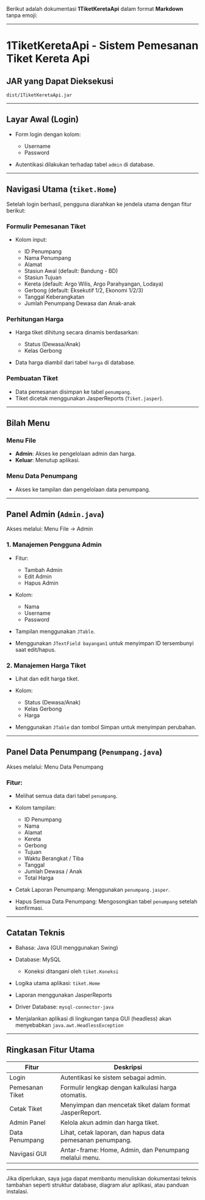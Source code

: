 Berikut adalah dokumentasi **1TiketKeretaApi** dalam format **Markdown** tanpa emoji:

---

# 1TiketKeretaApi - Sistem Pemesanan Tiket Kereta Api

## JAR yang Dapat Dieksekusi

```
dist/1TiketKeretaApi.jar
```

---

## Layar Awal (Login)

* Form login dengan kolom:

  * Username
  * Password
* Autentikasi dilakukan terhadap tabel `admin` di database.

---

## Navigasi Utama (`tiket.Home`)

Setelah login berhasil, pengguna diarahkan ke jendela utama dengan fitur berikut:

### Formulir Pemesanan Tiket

* Kolom input:

  * ID Penumpang
  * Nama Penumpang
  * Alamat
  * Stasiun Awal (default: Bandung - BD)
  * Stasiun Tujuan
  * Kereta (default: Argo Wilis, Argo Parahyangan, Lodaya)
  * Gerbong (default: Eksekutif 1/2, Ekonomi 1/2/3)
  * Tanggal Keberangkatan
  * Jumlah Penumpang Dewasa dan Anak-anak

### Perhitungan Harga

* Harga tiket dihitung secara dinamis berdasarkan:

  * Status (Dewasa/Anak)
  * Kelas Gerbong
* Data harga diambil dari tabel `harga` di database.

### Pembuatan Tiket

* Data pemesanan disimpan ke tabel `penumpang`.
* Tiket dicetak menggunakan JasperReports (`Tiket.jasper`).

---

## Bilah Menu

### Menu File

* **Admin**: Akses ke pengelolaan admin dan harga.
* **Keluar**: Menutup aplikasi.

### Menu Data Penumpang

* Akses ke tampilan dan pengelolaan data penumpang.

---

## Panel Admin (`Admin.java`)

Akses melalui: Menu File → Admin

### 1. Manajemen Pengguna Admin

* Fitur:

  * Tambah Admin
  * Edit Admin
  * Hapus Admin
* Kolom:

  * Nama
  * Username
  * Password
* Tampilan menggunakan `JTable`.
* Menggunakan `JTextField bayangan1` untuk menyimpan ID tersembunyi saat edit/hapus.

### 2. Manajemen Harga Tiket

* Lihat dan edit harga tiket.
* Kolom:

  * Status (Dewasa/Anak)
  * Kelas Gerbong
  * Harga
* Menggunakan `JTable` dan tombol Simpan untuk menyimpan perubahan.

---

## Panel Data Penumpang (`Penumpang.java`)

Akses melalui: Menu Data Penumpang

### Fitur:

* Melihat semua data dari tabel `penumpang`.
* Kolom tampilan:

  * ID Penumpang
  * Nama
  * Alamat
  * Kereta
  * Gerbong
  * Tujuan
  * Waktu Berangkat / Tiba
  * Tanggal
  * Jumlah Dewasa / Anak
  * Total Harga
* Cetak Laporan Penumpang: Menggunakan `penumpang.jasper`.
* Hapus Semua Data Penumpang: Mengosongkan tabel `penumpang` setelah konfirmasi.

---

## Catatan Teknis

* Bahasa: Java (GUI menggunakan Swing)
* Database: MySQL

  * Koneksi ditangani oleh `tiket.Koneksi`
* Logika utama aplikasi: `tiket.Home`
* Laporan menggunakan JasperReports
* Driver Database: `mysql-connector-java`
* Menjalankan aplikasi di lingkungan tanpa GUI (headless) akan menyebabkan `java.awt.HeadlessException`

---

## Ringkasan Fitur Utama

| Fitur           | Deskripsi                                                 |
| --------------- | --------------------------------------------------------- |
| Login           | Autentikasi ke sistem sebagai admin.                      |
| Pemesanan Tiket | Formulir lengkap dengan kalkulasi harga otomatis.         |
| Cetak Tiket     | Menyimpan dan mencetak tiket dalam format JasperReport.   |
| Admin Panel     | Kelola akun admin dan harga tiket.                        |
| Data Penumpang  | Lihat, cetak laporan, dan hapus data pemesanan penumpang. |
| Navigasi GUI    | Antar-frame: Home, Admin, dan Penumpang melalui menu.     |

---

Jika diperlukan, saya juga dapat membantu menuliskan dokumentasi teknis tambahan seperti struktur database, diagram alur aplikasi, atau panduan instalasi.
